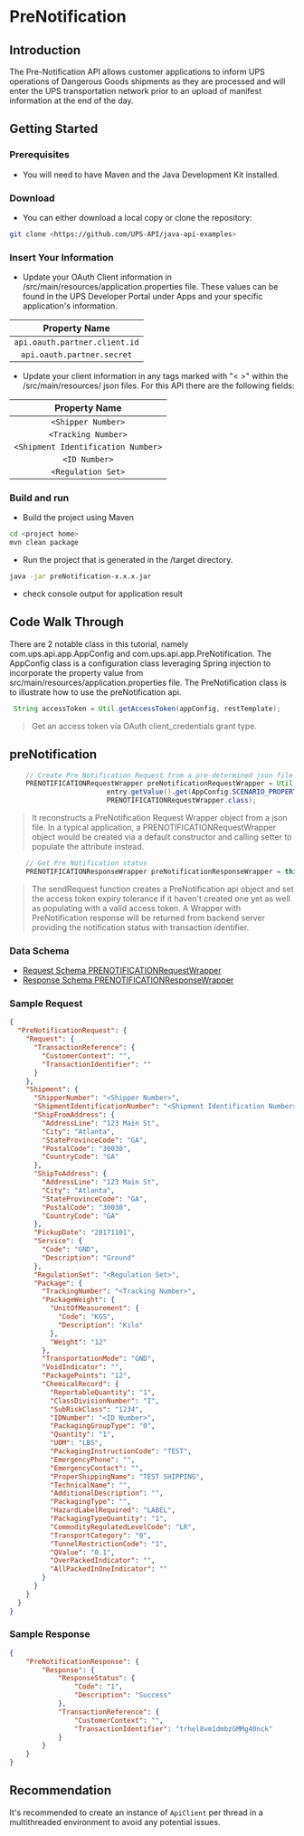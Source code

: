 # PreNotification
## Introduction
The Pre-Notification API allows customer applications to inform UPS operations of Dangerous Goods shipments as they are processed and will enter the UPS transportation network prior to an upload of manifest information at the end of the day.

## Getting Started
### Prerequisites
- You will need to have Maven and the Java Development Kit installed.

### Download
- You can either download a local copy or clone the repository:

```sh
git clone <https://github.com/UPS-API/java-api-examples>
```

### Insert Your Information
- Update your OAuth Client information in <project home>/src/main/resources/application.properties file. These values can be found in the UPS Developer Portal under Apps and your specific application's information.

|Property Name |
| :------: |
|```api.oauth.partner.client.id```|
|```api.oauth.partner.secret```|

- Update your client information in any tags marked with "< >" within the <project home>/src/main/resources/ json files. For this API there are the following fields:

|Property Name |
| :------: |
|```<Shipper Number>```|
|```<Tracking Number>```|
|```<Shipment Identification Number>```|
|```<ID Number>```|
|```<Regulation Set>```|

### Build and run

- Build the project using Maven
```sh
cd <project home>
mvn clean package
```

- Run the project that is generated in the <project home>/target directory.
```sh
java -jar preNotification-x.x.x.jar    
```
- check console output for application result


## Code Walk Through
There are 2 notable class in this tutorial, namely com.ups.api.app.AppConfig and 
com.ups.api.app.PreNotification.  The AppConfig class is a configuration class leveraging 
Spring injection to incorporate the property value from 
src/main/resources/application.properties file.  The PreNotification class is to illustrate how to use the preNotification api.

```java
 String accessToken = Util.getAccessToken(appConfig, restTemplate);
```
> Get an access token via OAuth client_credentials grant type.


## preNotification
					
```java
	// Create Pre Notification Request from a pre-determined json file
	PRENOTIFICATIONRequestWrapper preNotificationRequestWrapper = Util.createRequestFromJsonFile(
						entry.getValue().get(AppConfig.SCENARIO_PROPERTIES_JSON_FILE_NAME),
						PRENOTIFICATIONRequestWrapper.class);						
```
> It reconstructs a PreNotification Request Wrapper object from a json file.  In a typical 
application, a PRENOTIFICATIONRequestWrapper object would be created via a default constructor 
and calling setter to populate the attribute instead.

```java
	// Get Pre Notification status
	PRENOTIFICATIONResponseWrapper preNotificationResponseWrapper = this.sendRequest(preNotificationRequestWrapper);					
```
> The sendRequest function creates a PreNotification api object and set the access token expiry tolerance if it haven't created one yet as well as populating with a valid access token. A Wrapper with PreNotification response  will be returned from backend server providing the notification status with transaction identifier. 

### Data Schema 
 - [Request Schema PRENOTIFICATIONRequestWrapper](docs/PRENOTIFICATIONRequestWrapper.md)
 - [Response Schema PRENOTIFICATIONResponseWrapper](docs/PRENOTIFICATIONResponseWrapper.md)


### Sample Request
```json
{
  "PreNotificationRequest": {
    "Request": {
      "TransactionReference": {
        "CustomerContext": "",
        "TransactionIdentifier": ""
      }
    },
    "Shipment": {
      "ShipperNumber": "<Shipper Number>",
      "ShipmentIdentificationNumber": "<Shipment Identification Number>",//holds the trackingNumber of the shipment
      "ShipFromAddress": {
        "AddressLine": "123 Main St",
        "City": "Atlanta",
        "StateProvinceCode": "GA",
        "PostalCode": "30030",
        "CountryCode": "GA"
      },
      "ShipToAddress": {
        "AddressLine": "123 Main St",
        "City": "Atlanta",
        "StateProvinceCode": "GA",
        "PostalCode": "30030",
        "CountryCode": "GA"
      },
      "PickupDate": "20171101",
      "Service": {
        "Code": "GND",
        "Description": "Ground"
      },
      "RegulationSet": "<Regulation Set>",
      "Package": {
        "TrackingNumber": "<Tracking Number>",
        "PackageWeight": {
          "UnitOfMeasurement": {
            "Code": "KGS",
            "Description": "Kilo"
          },
          "Weight": "12"
        },
        "TransportationMode": "GND",
        "VoidIndicator": "",
        "PackagePoints": "12",
        "ChemicalRecord": {
          "ReportableQuantity": "1",
          "ClassDivisionNumber": "I",
          "SubRiskClass": "1234",
          "IDNumber": "<ID Number>",
          "PackagingGroupType": "0",
          "Quantity": "1",
          "UOM": "LBS",
          "PackagingInstructionCode": "TEST",
          "EmergencyPhone": "",
          "EmergencyContact": "",
          "ProperShippingName": "TEST SHIPPING",
          "TechnicalName": "",
          "AdditionalDescription": "",
          "PackagingType": "",
          "HazardLabelRequired": "LABEL",
          "PackagingTypeQuantity": "1",
          "CommodityRegulatedLevelCode": "LR",
          "TransportCategory": "0",
          "TunnelRestrictionCode": "1",
          "QValue": "0.1",
          "OverPackedIndicator": "",
          "AllPackedInOneIndicator": ""
        }
      }
    }
  }
}
```
### Sample Response

```json
{
    "PreNotificationResponse": {
        "Response": {
            "ResponseStatus": {
                "Code": "1",
                "Description": "Success"
            },
            "TransactionReference": {
                "CustomerContext": "",
                "TransactionIdentifier": "trhel8vm1dmbzGMMg40nck"
            }
        }
    }
}
 ```

## Recommendation

It's recommended to create an instance of `ApiClient` per thread in a multithreaded environment to avoid any potential issues.

